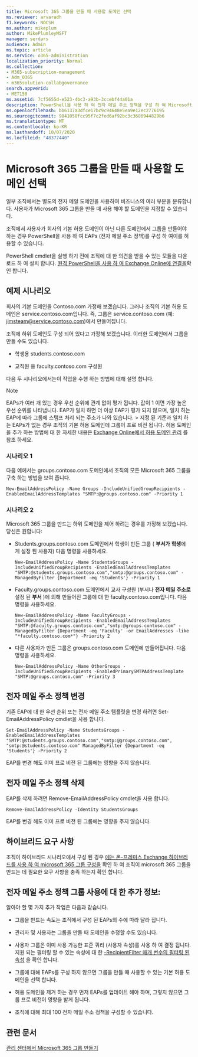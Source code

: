```yaml
---
title: Microsoft 365 그룹을 만들 때 사용할 도메인 선택
ms.reviewer: arvaradh
f1.keywords: NOCSH
ms.author: mikeplum
author: MikePlumleyMSFT
manager: serdars
audience: Admin
ms.topic: article
ms.service: o365-administration
localization_priority: Normal
ms.collection:
- M365-subscription-management
- Adm_O365
- m365solution-collabgovernance
search.appverid:
- MET150
ms.assetid: 7cf5655d-e523-4bc3-a93b-3ccebf44a01a
description: PowerShell을 사용 하 여 전자 메일 주소 정책을 구성 하 여 Microsoft 365 그룹을 만들 때 사용할 도메인을 선택 하는 방법을 알아봅니다.
ms.openlocfilehash: bb6137a3dfce17bc9c94648e5ea9e12ec2776195
ms.sourcegitcommit: 9841058fcc95f7c2fed6af92bc3c3686944829b6
ms.translationtype: MT
ms.contentlocale: ko-KR
ms.lasthandoff: 10/07/2020
ms.locfileid: "48377440"
---
```

# <a name="choose-the-domain-to-use-when-creating-microsoft-365-groups"></a>Microsoft 365 그룹을 만들 때 사용할 도메인 선택

일부 조직에서는 별도의 전자 메일 도메인을 사용하여 비즈니스의 여러 부분을 분류합니다. 사용자가 Microsoft 365 그룹을 만들 때 사용 해야 할 도메인을 지정할 수 있습니다.
  
조직에서 사용자가 회사의 기본 허용 도메인이 아닌 다른 도메인에서 그룹을 만들어야 하는 경우 PowerShell을 사용 하 여 EAPs (전자 메일 주소 정책)를 구성 하 여이를 허용할 수 있습니다.

PowerShell cmdlet을 실행 하기 전에 조직에 대 한 의견을 받을 수 있는 모듈을 다운로드 하 여 설치 합니다. [원격 PowerShell을 사용 하 여 Exchange Online에 연결을](https://go.microsoft.com/fwlink/p/?LinkId=785881)확인 합니다.

## <a name="example-scenarios"></a>예제 시나리오

회사의 기본 도메인을 Contoso.com 가정해 보겠습니다. 그러나 조직의 기본 허용 도메인은 service.contoso.com입니다. 즉, 그룹은 service.contoso.com (예: jimsteam@service.contoso.com)에서 만들어집니다.
  
조직에 하위 도메인도 구성 되어 있다고 가정해 보겠습니다. 이러한 도메인에서 그룹을 만들 수도 있습니다.
  
- 학생용 students.contoso.com
    
- 교직원 용 faculty.contoso.com 구성원
    
다음 두 시나리오에서는이 작업을 수행 하는 방법에 대해 설명 합니다.

> [!NOTE]
> EAPs가 여러 개 있는 경우 우선 순위에 관계 없이 평가 됩니다. 값이 1 이면 가장 높은 우선 순위를 나타냅니다. EAP가 일치 하면 더 이상 EAP가 평가 되지 않으며, 일치 하는 EAP에 따라 그룹에 스탬프 처리 되는 주소가 나와 있습니다. > 지정 된 기준과 일치 하는 EAPs가 없는 경우 조직의 기본 허용 도메인에 그룹이 프로 비전 됩니다. 허용 도메인을 추가 하는 방법에 대 한 자세한 내용은 [Exchange Online에서 허용 도메인 관리](https://go.microsoft.com/fwlink/p/?LinkId=785428) 를 참조 하세요.
  
### <a name="scenario-1"></a>시나리오 1

다음 예에서는 groups.contoso.com 도메인에서 조직의 모든 Microsoft 365 그룹을 구축 하는 방법을 보여 줍니다.
  
```
New-EmailAddressPolicy -Name Groups -IncludeUnifiedGroupRecipients -EnabledEmailAddressTemplates "SMTP:@groups.contoso.com" -Priority 1
```

### <a name="scenario-2"></a>시나리오 2

Microsoft 365 그룹을 만드는 하위 도메인을 제어 하려는 경우를 가정해 보겠습니다. 당신은 원합니다:
  
- Students.groups.contoso.com 도메인에서 학생이 만든 그룹 ( **부서가** **학생**에 게 설정 된 사용자) 다음 명령을 사용하세요.
    
  ```
  New-EmailAddressPolicy -Name StudentsGroups -IncludeUnifiedGroupRecipients -EnabledEmailAddressTemplates "SMTP:@students.groups.contoso.com","smtp:@groups.contoso.com" -ManagedByFilter {Department -eq 'Students'} -Priority 1
  ```

- Faculty.groups.contoso.com 도메인에서 교사 구성원 (부서나 **전자 메일 주소로**설정 된 **부서** )에 의해 만들어진 그룹에 대 한 faculty.contoso.com입니다. 다음 명령을 사용하세요.
    
  ```
  New-EmailAddressPolicy -Name FacultyGroups -IncludeUnifiedGroupRecipients -EnabledEmailAddressTemplates "SMTP:@faculty.groups.contoso.com","smtp:@groups.contoso.com" -ManagedByFilter {Department -eq 'Faculty' -or EmailAddresses -like "*faculty.contoso.com*"} -Priority 2
  ```

- 다른 사용자가 만든 그룹은 groups.contoso.com 도메인에 만들어집니다. 다음 명령을 사용하세요.
    
  ```
  New-EmailAddressPolicy -Name OtherGroups -IncludeUnifiedGroupRecipients -EnabledPrimarySMTPAddressTemplate "SMTP:@groups.contoso.com" -Priority 3
  ```

## <a name="change-email-address-policies"></a>전자 메일 주소 정책 변경

기존 EAP에 대 한 우선 순위 또는 전자 메일 주소 템플릿을 변경 하려면 Set-EmailAddressPolicy cmdlet을 사용 합니다.
  
```
Set-EmailAddressPolicy -Name StudentsGroups -EnabledEmailAddressTemplates "SMTP:@students.groups.contoso.com","smtp:@groups.contoso.com", "smtp:@students.contoso.com" ManagedByFilter {Department -eq 'Students'} -Priority 2

```

EAP를 변경 해도 이미 프로 비전 된 그룹에는 영향을 주지 않습니다.
  
## <a name="delete-email-address-policies"></a>전자 메일 주소 정책 삭제

EAP를 삭제 하려면 Remove-EmailAddressPolicy cmdlet을 사용 합니다.
  
```
Remove-EmailAddressPolicy -Identity StudentsGroups
```

EAP를 변경 해도 이미 프로 비전 된 그룹에는 영향을 주지 않습니다.
  
## <a name="hybrid-requirements"></a>하이브리드 요구 사항

조직이 하이브리드 시나리오에서 구성 된 경우 [에는 온-프레미스 Exchange 하이브리드를 사용 하 여 microsoft 365 그룹 구성을](https://docs.microsoft.com/exchange/hybrid-deployment/set-up-microsoft-365-groups) 확인 하 여 조직이 microsoft 365 그룹을 만드는 데 필요한 요구 사항을 충족 하는지 확인 합니다. 
  
## <a name="additional-info-about-using-email-address-policies-groups"></a>전자 메일 주소 정책 그룹 사용에 대 한 추가 정보:

알아야 할 몇 가지 추가 작업은 다음과 같습니다.
  
- 그룹을 만드는 속도는 조직에서 구성 된 EAPs의 수에 따라 달라 집니다.
    
- 관리자 및 사용자는 그룹을 만들 때 도메인을 수정할 수도 있습니다.
    
- 사용자 그룹은 이미 사용 가능한 표준 쿼리 (사용자 속성)를 사용 하 여 결정 됩니다. 지원 되는 필터링 할 수 있는 속성에 대 한 [-RecipientFilter 매개 변수의 필터링 된 속성](https://docs.microsoft.com/powershell/exchange/recipientfilter-properties) 을 확인 합니다. 
    
- 그룹에 대해 EAPs를 구성 하지 않으면 그룹을 만들 때 사용할 수 있는 기본 허용 도메인을 선택 합니다.
    
- 허용 도메인을 제거 하는 경우 먼저 EAPs를 업데이트 해야 하며, 그렇지 않으면 그룹 프로 비전이 영향을 받게 됩니다.
    
- 조직에 대해 최대 100 전자 메일 주소 정책을 구성할 수 있습니다.
    
## <a name="related-articles"></a>관련 문서

[관리 센터에서 Microsoft 365 그룹 만들기](https://docs.microsoft.com/microsoft-365/admin/create-groups/create-groups)
